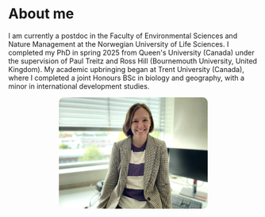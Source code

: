 # About me

I am currently a postdoc in the Faculty of Environmental Sciences and Nature Management at the Norwegian University of Life Sciences. I completed my PhD in spring 2025 from Queen's University (Canada) under the supervision of Paul Treitz and Ross Hill (Bournemouth University, United Kingdom). My academic upbringing began at Trent University (Canada), where I completed a joint Honours BSc in biology and geography, with a minor in international development studies.

<p align="center">
  <img src="/assets/images/me.jpg" alt="My photo" style="max-width:300px; border-radius:10px;">
</p>


